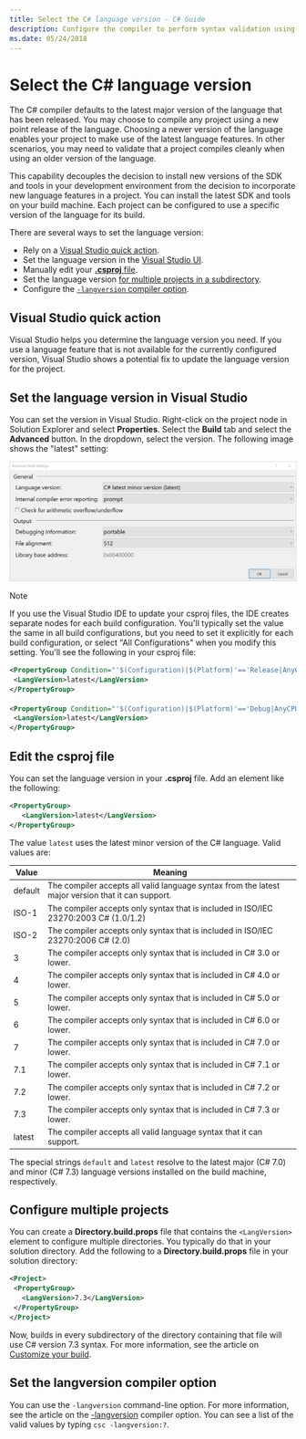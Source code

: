 ```yaml
---
title: Select the C# language version - C# Guide
description: Configure the compiler to perform syntax validation using a specific compiler version
ms.date: 05/24/2018
---
```


# Select the C# language version

The C# compiler defaults to the latest major version of the language that has been released. You may choose to compile any project using a new point release of the language. Choosing a newer version of the language enables your project to make use of the latest language features. In other scenarios, you may need to validate that a project compiles cleanly when using an older version of the language.

This capability decouples the decision to install new versions of the SDK and tools in your development environment from the decision to incorporate new language features in a project. You can install the latest SDK and tools on your build machine. Each project can be configured to use a specific version of the language for its build.

There are several ways to set the language version:

- Rely on a [Visual Studio quick action](#visual-studio-quick-action).
- Set the language version in the [Visual Studio UI](#set-the-language-version-in-visual-studio).
- Manually edit your [**.csproj** file](#edit-the-csproj-file).
- Set the language version [for multiple projects in a subdirectory](#configure-multiple-projects).
- Configure the [`-langversion` compiler option](#set-the-langversion-compiler-option).

## Visual Studio quick action

Visual Studio helps you determine the language version you need. If you use a language feature that is not available for the currently configured version, Visual Studio shows a potential fix to update the language version for the project.

## Set the language version in Visual Studio

You can set the version in Visual Studio. Right-click on the project node in Solution Explorer and select **Properties**. Select the **Build** tab and select the **Advanced** button. In the dropdown, select the version. The following image shows the "latest" setting:

![Screenshot of advanced build settings where you can specify the language version](./media/configure-language-version/advanced-build-settings.png)

> [!NOTE]
> If you use the Visual Studio IDE to update your csproj files, the IDE
> creates separate nodes for each build configuration. You'll typically
> set the value the same in all build configurations, but you need to
> set it explicitly for each build configuration, or select "All Configurations"
> when you modify this setting. You'll see the following in your csproj file:
>
>```xml
> <PropertyGroup Condition="'$(Configuration)|$(Platform)'=='Release|AnyCPU'">
>  <LangVersion>latest</LangVersion>
></PropertyGroup>
>
> <PropertyGroup Condition="'$(Configuration)|$(Platform)'=='Debug|AnyCPU'">
>  <LangVersion>latest</LangVersion>
> </PropertyGroup>
> ```
>

## Edit the csproj file

You can set the language version in your **.csproj** file. Add an element like the following:

```xml
<PropertyGroup>
   <LangVersion>latest</LangVersion>
</PropertyGroup>
```

The value `latest` uses the latest minor version of the C# language. Valid values are:

|Value|Meaning|
|------------|-------------|
|default|The compiler accepts all valid language syntax from the latest major version that it can support.|
|ISO-1|The compiler accepts only syntax that is included in ISO/IEC 23270:2003 C# (1.0/1.2) |
|ISO-2|The compiler accepts only syntax that is included in ISO/IEC 23270:2006 C# (2.0) |
|3|The compiler accepts only syntax that is included in C# 3.0 or lower.|
|4|The compiler accepts only syntax that is included in C# 4.0 or lower.|
|5|The compiler accepts only syntax that is included in C# 5.0 or lower.|
|6|The compiler accepts only syntax that is included in C# 6.0 or lower.|
|7|The compiler accepts only syntax that is included in C# 7.0 or lower.|
|7.1|The compiler accepts only syntax that is included in C# 7.1 or lower.|
|7.2|The compiler accepts only syntax that is included in C# 7.2 or lower.|
|7.3|The compiler accepts only syntax that is included in C# 7.3 or lower.|
|latest|The compiler accepts all valid language syntax that it can support.|

The special strings `default` and `latest` resolve to the latest major (C# 7.0)
and minor (C# 7.3) language versions installed on the build machine, respectively.

## Configure multiple projects

You can create a **Directory.build.props** file that contains the `<LangVersion>` element to configure multiple directories. You typically do that in your solution directory. Add the following to a **Directory.build.props** file in your solution directory:

```xml
<Project>
 <PropertyGroup>
   <LangVersion>7.3</LangVersion>
 </PropertyGroup>
</Project>
```

Now, builds in every subdirectory of the directory containing that file will use C# version 7.3 syntax. For more information, see the article on [Customize your build](/visualstudio/msbuild/customize-your-build.md).

## Set the langversion compiler option

You can use the `-langversion` command-line option. For more information, see the article on the [-langversion](../language-reference/compiler-options/langversion-compiler-option.md) compiler option. You can see a list of the valid values by typing  `csc -langversion:?`.
